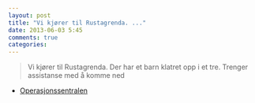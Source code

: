 ```yaml
---
layout: post
title: "Vi kjører til Rustagrenda. ..."
date: 2013-06-03 5:45
comments: true
categories: 
---
```


> Vi kjører til Rustagrenda. Der har et barn klatret opp i et tre. Trenger assistanse med å komme ned
- [Operasjonssentralen](https://twitter.com/oslopolitiops/status/341536953222705153)
